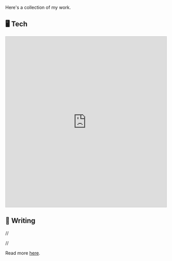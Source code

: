 Here's a collection of my work.

## 🖥️ Tech

<iframe class="airtable-embed" src="https://airtable.com/embed/shrjpRlu09GBg6ivf?backgroundColor=red&viewControls=on" frameborder="0" onmousewheel="" width="100%" height="533" style="background: transparent; border: 1px solid #ccc;"></iframe>

## 📝 Writing

//

//

Read more [here](https://medium.com/@annelid).
